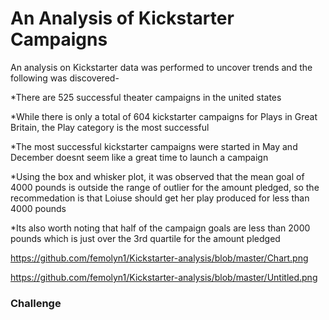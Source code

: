 # An Analysis of Kickstarter Campaigns
An analysis on Kickstarter data was performed  to uncover trends and the following was discovered- 

*There are 525 successful theater campaigns in the united states 

*While there is only a total of 604 kickstarter campaigns for Plays in Great Britain, the Play category is the most successful

*The most successful kickstarter campaigns were started in May and December doesnt seem like a great time to launch a campaign

*Using the box and whisker plot, it was observed that the mean goal of 4000 pounds is outside the range of outlier for the amount pledged, so the recommedation is that Loiuse should get her play produced for less than 4000 pounds

*Its also worth noting that half of the campaign goals are less than 2000 pounds which is just over the 3rd quartile for the amount pledged


https://github.com/femolyn1/Kickstarter-analysis/blob/master/Chart.png

https://github.com/femolyn1/Kickstarter-analysis/blob/master/Untitled.png

### Challenge
